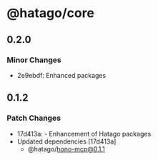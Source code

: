 # @hatago/core

## 0.2.0

### Minor Changes

- 2e9ebdf: Enhanced packages

## 0.1.2

### Patch Changes

- 17d413a: - Enhancement of Hatago packages
- Updated dependencies [17d413a]
  - @hatago/hono-mcp@0.1.1
